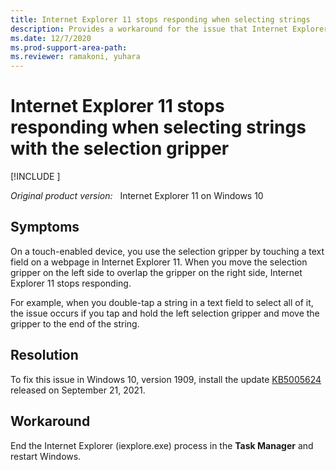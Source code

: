 ```yaml
---
title: Internet Explorer 11 stops responding when selecting strings
description: Provides a workaround for the issue that Internet Explorer 11 stops responding when selecting strings with the selection gripper.
ms.date: 12/7/2020
ms.prod-support-area-path: 
ms.reviewer: ramakoni, yuhara
---
```

# Internet Explorer 11 stops responding when selecting strings with the selection gripper

[!INCLUDE [](../includes/browsers-important.md)]

_Original product version:_ &nbsp; Internet Explorer 11 on Windows 10

## Symptoms

On a touch-enabled device, you use the selection gripper by touching a text field on a webpage in Internet Explorer 11. When you move the selection gripper on the left side to overlap the gripper on the right side, Internet Explorer 11 stops responding.

For example, when you double-tap a string in a text field to select all of it, the issue occurs if you tap and hold the left selection gripper and move the gripper to the end of the string.

## Resolution

To fix this issue in Windows 10, version 1909, install the update [KB5005624](https://support.microsoft.com/topic/september-21-2021-kb5005624-os-build-18363-1830-preview-b2a3af81-696b-4d59-8d7b-a05389407bb8) released on September 21, 2021.

## Workaround

End the Internet Explorer (iexplore.exe) process in the **Task Manager** and restart Windows.
